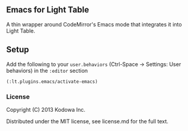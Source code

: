 ## Emacs for Light Table

A thin wrapper around CodeMirror's Emacs mode that integrates it into Light Table.

## Setup

Add the following to your `user.behaviors` (Ctrl-Space -> Settings: User behaviors) in the `:editor` section

    (:lt.plugins.emacs/activate-emacs)

### License

Copyright (C) 2013 Kodowa Inc.

Distributed under the MIT license, see license.md for the full text.
